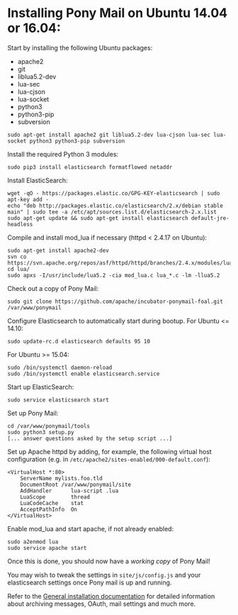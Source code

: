 # Installing Pony Mail on Ubuntu 14.04 or 16.04: #
Start by installing the following Ubuntu packages:

- apache2
- git
- liblua5.2-dev
- lua-sec
- lua-cjson
- lua-socket
- python3
- python3-pip
- subversion

~~~
sudo apt-get install apache2 git liblua5.2-dev lua-cjson lua-sec lua-socket python3 python3-pip subversion
~~~

Install the required Python 3 modules:
~~~
sudo pip3 install elasticsearch formatflowed netaddr
~~~

Install ElasticSearch:
~~~
wget -qO - https://packages.elastic.co/GPG-KEY-elasticsearch | sudo apt-key add -
echo "deb http://packages.elastic.co/elasticsearch/2.x/debian stable main" | sudo tee -a /etc/apt/sources.list.d/elasticsearch-2.x.list
sudo apt-get update && sudo apt-get install elasticsearch default-jre-headless
~~~

Compile and install mod_lua if necessary (httpd < 2.4.17 on Ubuntu):
~~~
sudo apt-get install apache2-dev
svn co https://svn.apache.org/repos/asf/httpd/httpd/branches/2.4.x/modules/lua/
cd lua/
sudo apxs -I/usr/include/lua5.2 -cia mod_lua.c lua_*.c -lm -llua5.2
~~~

Check out a copy of Pony Mail:
~~~
sudo git clone https://github.com/apache/incubator-ponymail-foal.git /var/www/ponymail
~~~

Configure Elasticsearch to automatically start during bootup. For Ubuntu <= 14.10:
~~~
sudo update-rc.d elasticsearch defaults 95 10
~~~

For Ubuntu >= 15.04:
~~~
sudo /bin/systemctl daemon-reload
sudo /bin/systemctl enable elasticsearch.service
~~~

Start up ElasticSearch:

~~~
sudo service elasticsearch start
~~~

Set up Pony Mail:
~~~
cd /var/www/ponymail/tools
sudo python3 setup.py
[... answer questions asked by the setup script ...]
~~~


Set up Apache httpd by adding, for example, the following virtual host configuration (e.g. in `/etc/apache2/sites-enabled/000-default.conf`):
~~~
<VirtualHost *:80>
    ServerName mylists.foo.tld
    DocumentRoot /var/www/ponymail/site
    AddHandler      lua-script .lua
    LuaScope        thread
    LuaCodeCache    stat
    AcceptPathInfo  On
</VirtualHost>
~~~

Enable mod_lua and start apache, if not already enabled:

~~~
sudo a2enmod lua
sudo service apache start
~~~

Once this is done, you should now have a *working copy* of Pony Mail!

You may wish to tweak the settings in `site/js/config.js` and your
elasticsearch settings once Pony mail is up and running.

Refer to the [General installation documentation](INSTALLING.md) for
detailed information about archiving messages, OAuth, mail settings and
much more.
